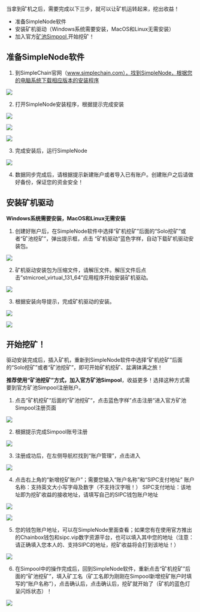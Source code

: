 当拿到矿机之后，需要完成以下三步，就可以让矿机运转起来，挖出收益！

- 准备SimpleNode软件
- 安装矿机驱动（Windows系统需要安装，MacOS和Linux无需安装）
- 加入官方[矿池Simpool](https://simpool.sipc.vip),开始挖矿！

## 准备SimpleNode软件

1. 到SimpleChain官网（www.simplechain.com），找到SimpleNode，根据您的电脑系统下载相应版本的安装程序

![](1.png)

2. 打开SimpleNode安装程序，根据提示完成安装

![](2.png)

![](3.png)

![](4.png)

3. 完成安装后，运行SimpleNode

![](5.png)

4. 数据同步完成后，请根据提示新建账户或者导入已有账户。创建账户之后请做好备份，保证您的资金安全！

## 安装矿机驱动

**Windows系统需要安装，MacOS和Linux无需安装**

1. 创建好账户后，在SimpleNode软件中选择“矿机挖矿”后面的“Solo挖矿”或者“矿池挖矿”，弹出提示框，点击 “矿机驱动”蓝色字样，自动下载矿机驱动安装包。

![](6.png)

2. 矿机驱动安装包为压缩文件，请解压文件。解压文件后点击”stmicroel_virtual_131_64”应用程序开始安装矿机驱动。

![](7.png)

3. 根据安装向导提示，完成矿机驱动的安装。

![](8.png)

![](9.png)

## 开始挖矿！

驱动安装完成后，插入矿机，重新到SimpleNode软件中选择“矿机挖矿”后面的“Solo挖矿”或者“矿池挖矿”，即可开始矿机挖矿、盆满钵满之旅！

**推荐使用“矿池挖矿”方式，加入官方矿池Simpool**，收益更多！选择这种方式需要到官方矿池Simpool注册账户。

1. 点击“矿机挖矿“后面的”矿池挖矿“，点击蓝色字样”点击注册“进入官方矿池Simpool注册页面

![](10.png)

2. 根据提示完成Simpool账号注册

![](11.png)

3. 注册成功后，在左侧导航栏找到“账户管理”，点击进入

![](12.png)

4. 点击右上角的“新增挖矿账户”；需要您输入“账户名称”和“SIPC支付地址”
  账户名称：支持英文大小写字母及数字（不支持汉字哦！）
  SIPC支付地址：该地址即为挖矿收益的接收地址，请填写自己的SIPC钱包账户地址

  ![](13.png)

  ![](14.png)

5. 您的钱包账户地址，可以在SimpleNode里面查看；如果您有在使用官方推出的Chainbox钱包和sipc.vip数字资源平台，也可以填入其中您的地址（注意：请正确填入您本人的、支持SIPC的地址，挖矿收益将会打到该地址！）

![](15.png)

6. 在Simpool中的操作完成后，回到SimpleNode软件，重新点击“矿机挖矿”后面的“矿池挖矿”，填入矿工名（矿工名即为刚刚在Simpool新增挖矿账户时填写的“账户名称”），点击确认后，点击确认后，挖矿就开始了（矿机的蓝色灯呈闪烁状态）！

![](16.png)

